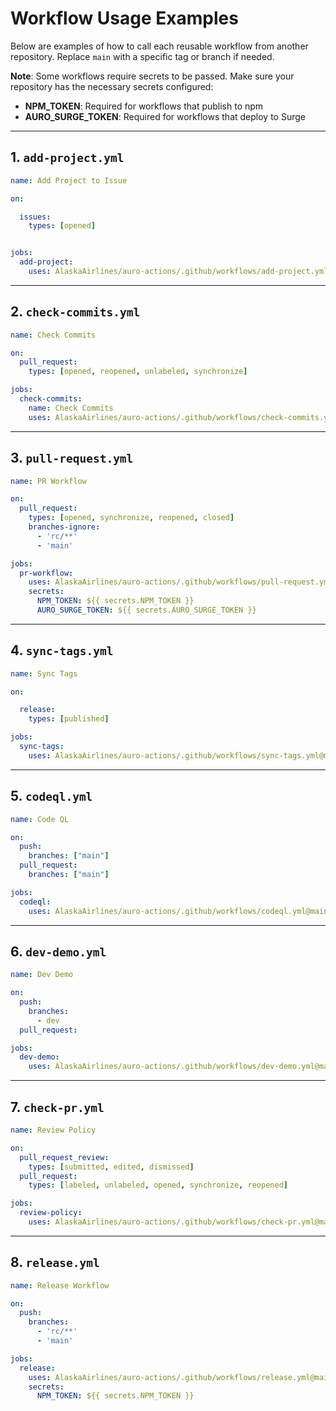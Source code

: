 
# Workflow Usage Examples

Below are examples of how to call each reusable workflow from another repository. Replace `main` with a specific tag or branch if needed.

**Note**: Some workflows require secrets to be passed. Make sure your repository has the necessary secrets configured:

- **NPM_TOKEN**: Required for workflows that publish to npm
- **AURO_SURGE_TOKEN**: Required for workflows that deploy to Surge

---

## 1. `add-project.yml`

```yaml
name: Add Project to Issue

on:

  issues:
    types: [opened]


jobs:
  add-project:
    uses: AlaskaAirlines/auro-actions/.github/workflows/add-project.yml@main
```

---

## 2. `check-commits.yml`

```yaml
name: Check Commits

on:
  pull_request:
    types: [opened, reopened, unlabeled, synchronize]

jobs:
  check-commits:
    name: Check Commits
    uses: AlaskaAirlines/auro-actions/.github/workflows/check-commits.yml@main
```

---

## 3. `pull-request.yml`

```yaml
name: PR Workflow

on:
  pull_request:
    types: [opened, synchronize, reopened, closed]
    branches-ignore:
      - 'rc/**'
      - 'main'

jobs:
  pr-workflow:
    uses: AlaskaAirlines/auro-actions/.github/workflows/pull-request.yml@main
    secrets:
      NPM_TOKEN: ${{ secrets.NPM_TOKEN }}
      AURO_SURGE_TOKEN: ${{ secrets.AURO_SURGE_TOKEN }}
```

---

## 4. `sync-tags.yml`

```yaml
name: Sync Tags

on:

  release:
    types: [published]

jobs:
  sync-tags:
    uses: AlaskaAirlines/auro-actions/.github/workflows/sync-tags.yml@main
```

---

## 5. `codeql.yml`

```yaml
name: Code QL

on:
  push:
    branches: ["main"]
  pull_request:
    branches: ["main"]

jobs:
  codeql:
    uses: AlaskaAirlines/auro-actions/.github/workflows/codeql.yml@main
```

---

## 6. `dev-demo.yml`

```yaml
name: Dev Demo

on:
  push:
    branches:
      - dev
  pull_request:

jobs:
  dev-demo:
    uses: AlaskaAirlines/auro-actions/.github/workflows/dev-demo.yml@main
```

---

## 7. `check-pr.yml`

```yaml
name: Review Policy

on:
  pull_request_review:
    types: [submitted, edited, dismissed]
  pull_request:
    types: [labeled, unlabeled, opened, synchronize, reopened]

jobs:
  review-policy:
    uses: AlaskaAirlines/auro-actions/.github/workflows/check-pr.yml@main
```

---

## 8. `release.yml`

```yaml
name: Release Workflow

on:
  push:
    branches:
      - 'rc/**'
      - 'main'

jobs:
  release:
    uses: AlaskaAirlines/auro-actions/.github/workflows/release.yml@main
    secrets:
      NPM_TOKEN: ${{ secrets.NPM_TOKEN }}
```
